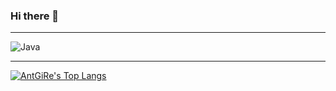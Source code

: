 ### Hi there 👋

---

![Java](https://img.shields.io/badge/Java-323330?style=for-the-badge&logo=java&logoColor=F7DF1E)

---

[![AntGiRe's Top Langs](https://github-readme-stats.vercel.app/api/top-langs/?username=AntGiRe&layout=compact&bg_color=7f7fd5,7faad5,aa7fd5&title_color=fff&text_color=fff)](https://github.com/anuraghazra/github-readme-stats)

<!--
**AntGiRe/AntGiRe** is a ✨ _special_ ✨ repository because its `README.md` (this file) appears on your GitHub profile.

Here are some ideas to get you started:

- 🔭 I’m currently working on ...
- 🌱 I’m currently learning ...
- 👯 I’m looking to collaborate on ...
- 🤔 I’m looking for help with ...
- 💬 Ask me about ...
- 📫 How to reach me: ...
- 😄 Pronouns: ...
- ⚡ Fun fact: ...
-->
